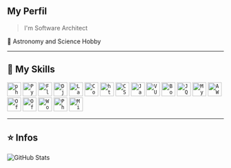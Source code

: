 ## My Perfil

> I'm Software Architect

🔭 Astronomy and Science Hobby

----

## 🚀 My Skills

<code><img height="32" src="https://img.shields.io/badge/PHP-777BB4?style=for-the-badge&logo=php&logoColor=white" alt="php"/></code>
<code><img height="32" src="https://img.shields.io/badge/PYTHON-1572B6?style=for-the-badge&logo=python&logoColor=white" alt="Python"/></code>
<code><img height="32" src="https://img.shields.io/badge/FLASK-1572B6?style=for-the-badge&logo=flask&logoColor=white" alt="Flask"/></code>
<code><img height="32" src="https://img.shields.io/badge/DJANGO-1572B6?style=for-the-badge&logo=django&logoColor=white" alt="Django"/></code>
<code><img height="32" src="https://img.shields.io/badge/Laravel-FF2D20?style=for-the-badge&logo=laravel&logoColor=white" alt="Laravel"/></code>
<code><img height="32" src="https://img.shields.io/badge/CodeIgniter-FF2D20?style=for-the-badge&logo=codeigniter&logoColor=white" alt="CodeIgniter"/></code>
<code><img height="32" src="https://img.shields.io/badge/HTML5-E34F26?style=for-the-badge&logo=html5&logoColor=white" alt="html5"/></code>
<code><img height="32" src="https://img.shields.io/badge/CSS3-1572B6?style=for-the-badge&logo=css3&logoColor=white" alt="CSS3"/></code>
<code><img height="32" src="https://img.shields.io/badge/JavaScript-323330?style=for-the-badge&logo=javascript&logoColor=F7DF1E" alt="Javascript"/></code>
<code><img height="32" src="https://img.shields.io/badge/Vue.js-35495E?style=for-the-badge&logo=vue.js&logoColor=4FC08D" alt="VUEJS"/></code>
<code><img height="32" src="https://img.shields.io/badge/Bootstrap-563D7C?style=for-the-badge&logo=bootstrap&logoColor=white" alt="Bootstrap"/></code>
<code><img height="32" src="https://img.shields.io/badge/jQuery-0769AD?style=for-the-badge&logo=jquery&logoColor=white" alt="JQuery"/></code>
<code><img height="32" src="https://img.shields.io/badge/MySQL-00000F?style=for-the-badge&logo=mysql&logoColor=white" alt="MySQL"/></code>
<code><img height="32" src="https://img.shields.io/badge/Amazon_AWS-232F3E?style=for-the-badge&logo=amazon-aws&logoColor=white" alt="AWS"/></code>
<code><img height="32" src="https://img.shields.io/badge/Microsoft_PowerPoint-B7472A?style=for-the-badge&logo=microsoft-powerpoint&logoColor=white" alt="Office"/></code>
<code><img height="32" src="https://img.shields.io/badge/Microsoft_Office-D83B01?style=for-the-badge&logo=microsoft-office&logoColor=white" alt="Office"/></code>
<code><img height="32" src="https://img.shields.io/badge/Microsoft_Word-2B579A?style=for-the-badge&logo=microsoft-word&logoColor=white" alt="Word"/></code>
<code><img height="32" src="https://img.shields.io/badge/Photoshop-2B579A?style=for-the-badge&logo=photoshop&logoColor=white" alt="Photoshop"/></code>
<code><img height="32" src="https://img.shields.io/badge/Microsoft-666666?style=for-the-badge&logo=microsoft&logoColor=white" alt="Microsoft"/></code>

---

## ⭐ Infos
![GitHub Stats](https://github-readme-stats.vercel.app/api?username=luan1schons&show_icons=true)
